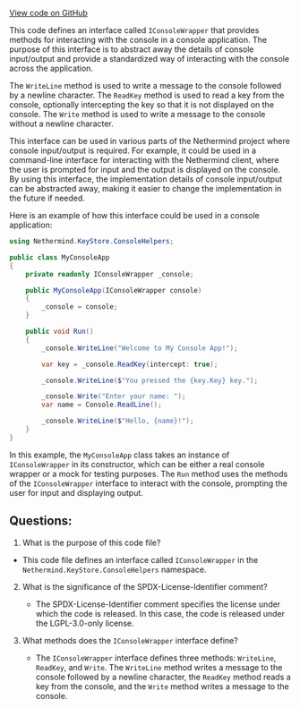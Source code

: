 [View code on GitHub](https://github.com/NethermindEth/nethermind/src/Nethermind/Nethermind.KeyStore/ConsoleHelpers/IConsoleWrapper.cs)

This code defines an interface called `IConsoleWrapper` that provides methods for interacting with the console in a console application. The purpose of this interface is to abstract away the details of console input/output and provide a standardized way of interacting with the console across the application.

The `WriteLine` method is used to write a message to the console followed by a newline character. The `ReadKey` method is used to read a key from the console, optionally intercepting the key so that it is not displayed on the console. The `Write` method is used to write a message to the console without a newline character.

This interface can be used in various parts of the Nethermind project where console input/output is required. For example, it could be used in a command-line interface for interacting with the Nethermind client, where the user is prompted for input and the output is displayed on the console. By using this interface, the implementation details of console input/output can be abstracted away, making it easier to change the implementation in the future if needed.

Here is an example of how this interface could be used in a console application:

```csharp
using Nethermind.KeyStore.ConsoleHelpers;

public class MyConsoleApp
{
    private readonly IConsoleWrapper _console;

    public MyConsoleApp(IConsoleWrapper console)
    {
        _console = console;
    }

    public void Run()
    {
        _console.WriteLine("Welcome to My Console App!");

        var key = _console.ReadKey(intercept: true);

        _console.WriteLine($"You pressed the {key.Key} key.");

        _console.Write("Enter your name: ");
        var name = Console.ReadLine();

        _console.WriteLine($"Hello, {name}!");
    }
}
```

In this example, the `MyConsoleApp` class takes an instance of `IConsoleWrapper` in its constructor, which can be either a real console wrapper or a mock for testing purposes. The `Run` method uses the methods of the `IConsoleWrapper` interface to interact with the console, prompting the user for input and displaying output.
## Questions: 
 1. What is the purpose of this code file?
   - This code file defines an interface called `IConsoleWrapper` in the `Nethermind.KeyStore.ConsoleHelpers` namespace.

2. What is the significance of the SPDX-License-Identifier comment?
   - The SPDX-License-Identifier comment specifies the license under which the code is released. In this case, the code is released under the LGPL-3.0-only license.

3. What methods does the `IConsoleWrapper` interface define?
   - The `IConsoleWrapper` interface defines three methods: `WriteLine`, `ReadKey`, and `Write`. The `WriteLine` method writes a message to the console followed by a newline character, the `ReadKey` method reads a key from the console, and the `Write` method writes a message to the console.